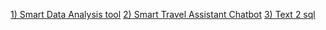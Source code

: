 [1) Smart Data Analysis tool](https://youtu.be/wWYUJe5xA-0?si=C7DjWZxNdYTwMNKp)
[2) Smart Travel Assistant Chatbot](https://huggingface.co/spaces/chiki29/Yatra-Sevak-AITours-and-Travel-Chatbot)
[3) Text 2 sql ](https://text2sql-gcqbn7qv7ulynf6jmqgebk.streamlit.app/)



